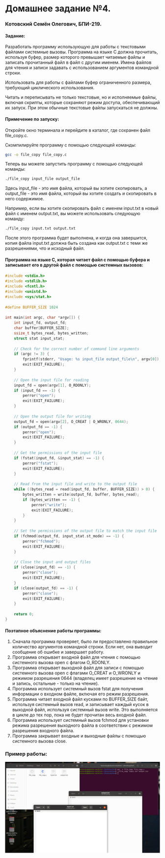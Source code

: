 # Домашнее задание №4.
### Котовский Семён Олегович, БПИ-219.

#### Задание:
Разработать программу использующую для работы с текстовыми файлами системные вызовы. Программа на языке C должна прочитать, используя буфер, размер которого превышает читаемые файлы и записать прочитанный файл в файл с другим именем. Имена файлов для чтения и записи задавать с использованием аргументов командной строки.

Использовать для работы с файлами буфер ограниченного размера, требующий циклического использования.

Читать и переписывать не только текстовые, но и исполняемые файлы, включая скрипты, которые сохраняют режим доступа, обеспечивающий их запуск. При этом обычные текстовые файлы запускаться не должны.

#### Примечение по запуску:

Откройте окно терминала и перейдите в каталог, где сохранен файл file_copy.c.

Скомпилируйте программу с помощью следующей команды:
```bash
gcc -o file_copy file_copy.c
```

Теперь вы можете запустить программу с помощью следующей команды:

```bash
./file_copy input_file output_file
```

Здесь input_file - это имя файла, который вы хотите скопировать, а output_file - это имя файла, который вы хотите создать и скопировать в него содержимое.

Например, если вы хотите скопировать файл с именем input.txt в новый файл с именем output.txt, вы можете использовать следующую команду:
```bash
./file_copy input.txt output.txt
```
После этого программа будет выполнена, и когда она завершится, копия файла input.txt должна быть создана как output.txt с теми же разрешениями, что и исходный файл.

#### Программа на языке C, которая читает файл с помощью буфера и записывает его в другой файл с помощью системных вызовов:

```c
#include <stdio.h>
#include <stdlib.h>
#include <fcntl.h>
#include <unistd.h>
#include <sys/stat.h>

#define BUFFER_SIZE 1024

int main(int argc, char *argv[]) {
    int input_fd, output_fd;
    char buffer[BUFFER_SIZE];
    ssize_t bytes_read, bytes_written;
    struct stat input_stat;

    // Check for the correct number of command line arguments
    if (argc != 3) {
        fprintf(stderr, "Usage: %s input_file output_file\n", argv[0]);
        exit(EXIT_FAILURE);
    }

    // Open the input file for reading
    input_fd = open(argv[1], O_RDONLY);
    if (input_fd == -1) {
        perror("open");
        exit(EXIT_FAILURE);
    }

    // Open the output file for writing
    output_fd = open(argv[2], O_CREAT | O_WRONLY, 0644);
    if (output_fd == -1) {
        perror("open");
        exit(EXIT_FAILURE);
    }

    // Get the permissions of the input file
    if (fstat(input_fd, &input_stat) == -1) {
        perror("fstat");
        exit(EXIT_FAILURE);
    }

    // Read from the input file and write to the output file
    while ((bytes_read = read(input_fd, buffer, BUFFER_SIZE)) > 0) {
        bytes_written = write(output_fd, buffer, bytes_read);
        if (bytes_written == -1) {
            perror("write");
            exit(EXIT_FAILURE);
        }
    }

    // Set the permissions of the output file to match the input file
    if (fchmod(output_fd, input_stat.st_mode) == -1) {
        perror("fchmod");
        exit(EXIT_FAILURE);
    }

    // Close the input and output files
    if (close(input_fd) == -1) {
        perror("close");
        exit(EXIT_FAILURE);
    }
    if (close(output_fd) == -1) {
        perror("close");
        exit(EXIT_FAILURE);
    }

    return 0;
}
```

#### Поэтапное объяснение работы программы:

1. Сначала программа проверяет, было ли предоставлено правильное количество аргументов командной строки. Если нет, она выводит сообщение об ошибке и завершает работу.
2. Программа открывает входной файл для чтения с помощью системного вызова open с флагом O_RDONLY.
3. Программа открывает выходной файл для записи с помощью системного вызова open с флагами O_CREAT и O_WRONLY и режимом разрешения 0644 (владелец имеет разрешение на чтение и запись, остальные - только на чтение).
4. Программа использует системный вызов fstat для получения информации о входном файле, включая его режим разрешения.
5. Программа читает входной файл кусками по BUFFER_SIZE байт, используя системный вызов read, и записывает каждый кусок в выходной файл, используя системный вызов write. Это выполняется в цикле до тех пор, пока не будет прочитан весь входной файл.
6. Программа использует системный вызов fchmod для установки режима разрешения выходного файла в соответствии с режимом разрешения входного файла.
7. Программа закрывает входные и выходные файлы с помощью системного вызова close.

### Пример работы:

![img](example.png)